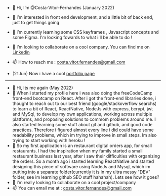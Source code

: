 - 👋 Hi, I’m @Costa-Vitor-Fernandes (January 2022)
- 👀 I’m interested in front end development, and a little bit of back end, just to get things going
- 🌱 I’m currently learning some CSS keyframes , Javascript concepts and some Figma. I'm looking fowards to what i'll be able to do !
- 💞️ I’m looking to collaborate on a cool company. You can find me on [Linkedin](linkedin.com/in/vítor-fernandes-fonseca-da-costa-111374213)
- 📫 How to reach me : costa.vitor.fernandes@gmail.com

- (21Jun) Now i have a cool [portfolio page](https://costa-vitor-fernandes.vercel.app/)
--------------------------------------------------------------------------------------------------------------------------------------------------------


- 👋 Hi, Its me again (May 2022)
- 👀 When i started my profile here i was also doing the freeCodeCamp front-end bootcamp on React. After i got the front-end libraries done, i thought to reach out to our best friend (google/stackoverflow searchs) to learn a bit of React, ReactNative, NodeJs with express, bcrypt, jwt and MySql, to develop my own applications, working across multiple platforms, and proposing solutions to commom problems around me. I also started learning some stuff about git and github, and good code practices. Therefore i figured almost every line i did could have some readability problems, which im trying to improve in small steps. Im also trying to start working with heroku !
- 🌱 So my first application is an restaurant digital orders app, for small restaurants. I had the inspiration when my family started a small restaurant business last year, after i saw their difficulties with organizing the orders. So a month ago i started learning ReactNative and started designing this piece of software using NodeJs and Mysql, which im putting into a separate folder(currently it is in my ultra messy "DEV" folder, see im learning github SEO stuff hahahah). Lets see how it goes?
- 💞️ I’m really looking to collaborate on a cool project/company
- 📫 You can email me at : costa.vitor.fernandes@gmail.com
<!---
Costa-Vitor-Fernandes/Costa-Vitor-Fernandes is a ✨ special ✨ repository because its `README.md` (this file) appears on your GitHub profile.
You can click the Preview link to take a look at your changes.
--->
